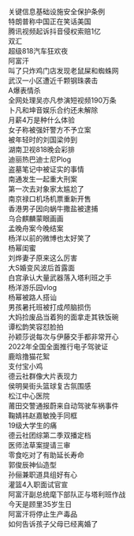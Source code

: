 关键信息基础设施安全保护条例  
特朗普称中国正在笑话美国  
腾讯视频起诉抖音侵权索赔1亿  
双汇  
超级818汽车狂欢夜  
阿富汗  
叫了只炸鸡门店发现老鼠屎和蜘蛛网  
武汉一小区遭近千颗钢珠袭击  
A爆表情杀  
全网处理吴亦凡参演短视频190万条  
卜凡和坤音娱乐合约还未解除  
月薪4万是种什么体验  
女子称被强奸警方不予立案  
被年轻时的刘国梁帅到  
湖南卫视818晚会彩排  
迪丽热巴迪士尼Plog  
盗墓笔记中被证实的事情  
南通发生一起重大刑案  
第一次去对象家太尴尬了  
南京禄口机场机票重新开售  
香港男子因向蜗牛撒盐被逮捕  
乌合麒麟蒙眼画画  
孟晚舟案今晚结案  
杨洋以前的微博也太好笑了  
杨幂闺蜜  
刘烨妻子原来这么厉害  
大S婚变风波后首露面  
白宫承认大量武器落入塔利班之手  
杨洋游乐园vlog  
杨幂被路人搭讪  
男孩暑托班被打成颅脑损伤  
大妈捡废品当着狗的面拿走其铁饭碗  
谭松韵笑容怼脸拍  
孙颖莎说每次与伊藤交手都非常开心  
2022年全国全面推行电子驾驶证  
鹿晗撸猫花絮  
支付宝小鸡  
德云社群像大片表现力  
侯明昊街头篮球复古氛围感  
松江中心医院  
莆田交警通报蔚来自动驾驶车祸事件  
鞠婧祎赵嘉敏挽手同框  
19级大学生的痛  
德云社团综第二季双播定档  
医师法草案提请三审  
零食吃对了有助延长寿命  
郭俊辰神仙造型  
孙俪兼职道具组好有心  
灌篮4入职面试官宣  
阿富汗副总统麾下部队正与塔利班作战  
今天是顾里35岁生日  
阿富汗将停止生产毒品  
如何告诉孩子父母已经离婚了  
